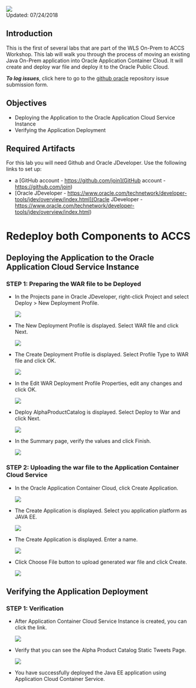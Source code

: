 ![](images/200/Picture-lab.png)  
Updated: 07/24/2018

## Introduction

This is the first of several labs that are part of the WLS On-Prem to ACCS Workshop. This lab will walk you through the process of moving an existing Java On-Prem application into Oracle Application Container Cloud. It will create and deploy war file and deploy it to the Oracle Public Cloud.


**_To log issues_**, click here to go to the [github oracle](https://github.com/oracle/learning-library/issues/new) repository issue submission form.

## Objectives

- Deploying the Application to the Oracle Application Cloud Service Instance
- Verifying the Application Deployment

## Required Artifacts

For this lab you will need Github and Oracle JDeveloper. Use the following links to set up:

- a [GitHub account - https://github.com/join](GitHub account - https://github.com/join)
-  [Oracle JDeveloper - https://www.oracle.com/technetwork/developer-tools/jdev/overview/index.html](Oracle JDeveloper - https://www.oracle.com/technetwork/developer-tools/jdev/overview/index.html)

# Redeploy both Components to ACCS

## Deploying the Application to the Oracle Application Cloud Service Instance

### **STEP 1**: Preparing the WAR file to be Deployed

- In the Projects pane in Oracle JDeveloper, right-click Project and select Deploy > New Deployment Profile.
   
    ![](images/200/war_1.png) 

- The New Deployment Profile is displayed. Select WAR file and click Next.
  
    ![](images/200/war_2.png) 

- The Create Deployment Profile is displayed. Select Profile Type to WAR file and click OK.

    ![](images/200/war_3.png) 

- In the Edit WAR Deployment Profile Properties, edit any changes and click OK.

    ![](images/200/war_4.png) 

- Deploy AlphaProductCatalog is displayed. Select Deploy to War and click Next.

    ![](images/200/war_5.png) 

- In the Summary page, verify the values and click Finish.
   
    ![](images/200/war_6.png)

### **STEP 2**: Uploading the war file to the  Application Container Cloud Service


- In the Oracle Application Container Cloud, click Create Application.

    ![](images/200/1.png) 

- The Create Application is displayed. Select you application platform as JAVA EE.
  
    ![](images/200/2.png) 

- The Create Application is displayed. Enter a name.
  
    ![](images/200/3.png) 

- Click Choose File button to upload generated war file and click Create.

    ![](images/200/6.png) 

## Verifying the Application Deployment

### **STEP 1**: Verification

- After Application Container Cloud Service Instance is created, you can click the link.

    ![](images/200/9.png) 

- Verify that you can see the Alpha Product Catalog Static Tweets Page.

    ![](images/200/10.png) 

- You have successfully deployed the Java EE application using  Application Cloud Container Service.


